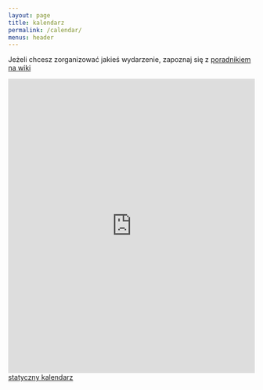 ```yaml
---
layout: page
title: kalendarz
permalink: /calendar/
menus: header
---
```


Jeżeli chcesz zorganizować jakieś wydarzenie, zapoznaj się z [poradnikiem na wiki](//wiki.hs3.pl/zrob-se-meetup)

<iframe src="https://calendar.google.com/calendar/embed?showTitle=0&amp;height=600&amp;wkst=2&amp;hl=pl&amp;bgcolor=%23ffffff&amp;src=codeme.pl_ksn59c5sr9fn3bd78lh7vj07pg%40group.calendar.google.com&amp;color=%23A32929&amp;ctz=Europe%2FWarsaw" style="border: 0;  max-width: 100%; width:800px; height: 600px;" frameborder="0" scrolling="no"></iframe>
<noscript> <a href="https://calendonator.herokuapp.com/">statyczny kalendarz</a> </noscript>
